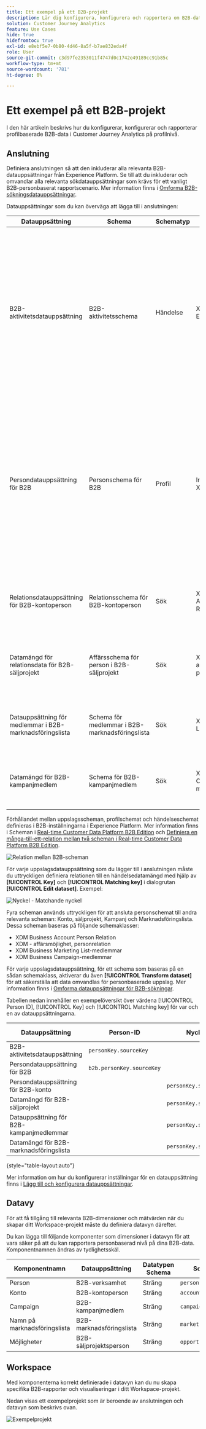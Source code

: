 ```yaml
---
title: Ett exempel på ett B2B-projekt
description: Lär dig konfigurera, konfigurera och rapportera om B2B-data
solution: Customer Journey Analytics
feature: Use Cases
hide: true
hidefromtoc: true
exl-id: e8ebf5e7-0b80-4d46-8a5f-b7ae832eda4f
role: User
source-git-commit: c3d97fe2353011f4747d0c1742e49189cc91b85c
workflow-type: tm+mt
source-wordcount: '781'
ht-degree: 0%

---
```


# Ett exempel på ett B2B-projekt

I den här artikeln beskrivs hur du konfigurerar, konfigurerar och rapporterar profilbaserade B2B-data i Customer Journey Analytics på profilnivå.

## Anslutning

Definiera anslutningen så att den inkluderar alla relevanta B2B-datauppsättningar från Experience Platform. Se till att du inkluderar och omvandlar alla relevanta sökdatauppsättningar som krävs för ett vanligt B2B-personbaserat rapportscenario. Mer information finns i [Omforma B2B-sökningsdatauppsättningar](/help/connections/transform-datasets-b2b-lookups.md).

Datauppsättningar som du kan överväga att lägga till i anslutningen:

| Datauppsättning | Schema | Schematyp | Basklass | Beskrivning |
|---|---|---|---|---|
| B2B-aktivitetsdatauppsättning | B2B-aktivitetsschema | Händelse | XDM ExperienceEvent | En ExperienceEvent är ett faktaregister över vad som inträffat, inklusive tidpunkten och identiteten för den berörda personen. ExperienceEvents kan antingen vara explicita (direkt observerbara mänskliga åtgärder) eller implicita (upphöjda utan en direkt mänsklig åtgärd) och registreras utan aggregering eller tolkning. De är viktiga för tidsdomänanalys eftersom de gör det möjligt att observera och analysera förändringar som inträffar under ett visst tidsfönster och att jämföra flera tidsfönster för att spåra trender. |
| Persondatauppsättning för B2B | Personschema för B2B | Profil | Individuell XDM-profil | En enskild XDM-profil utgör en unik representation av både identifierade och delvis identifierade individers attribut och intressen. Mindre identifierade profiler får endast innehålla anonyma beteendesignaler, t.ex. cookies, medan högidentifierade profiler kan innehålla detaljerad personlig information som namn, födelsedatum, plats och e-postadress. När en profil växer blir den ett robust arkiv med personuppgifter, identifieringsinformation, kontaktuppgifter och kommunikationsinställningar för en individ. |
| Relationsdatauppsättning för B2B-kontoperson | Relationsschema för B2B-kontoperson | Sök | XDM Business Account Person Relation | XDM Business Account Person Relation är en XDM-klass (Standard Experience Data Model) som fångar de minsta nödvändiga egenskaperna för en person som är kopplad till ett företagskonto. |
| Datamängd för relationsdata för B2B-säljprojekt | Affärsschema för person i B2B-säljprojekt | Sök | XDM - affärsmöjlighet, personrelation | XDM Business Opportunity Person Relation är en XDM-klass (Standard Experience Data Model) som fångar de minsta nödvändiga egenskaperna för en person som är associerad med en affärsmöjlighet. |
| Datauppsättning för medlemmar i B2B-marknadsföringslista | Schema för medlemmar i B2B-marknadsföringslista | Sök | XDM Marketing List-medlemmar | XDM Business Marketing List-medlemmar är en XDM-klass (Experience Data Model) som beskriver medlemmar, personer eller kontakter som är kopplade till en marknadsföringslista. |
| Datamängd för B2B-kampanjmedlem | Schema för B2B-kampanjmedlem | Sök | XDM Business Campaign-medlemmar | XDM Business Campaign-medlemmar är en XDM-klass (Experience Data Model) som beskriver en kontakt eller ett lead som är kopplat till en företagskampanj. |

<!--
| B2B Account Dataset | B2B Account Schema | Lookup | XDM Business Account | XDM Business Account is a standard Experience Data Model (XDM) class that captures the minimum required properties of a business account.  |
| B2B Opportunity Dataset | B2B Opportunity Schema | Lookup | XDM Business Opportunity | XDM Business Opportunity is a standard Experience Data Model (XDM) class that captures the minimum required properties of a business opportunity.  |
| B2B Campaign Dataset | B2B Campaign Schema | Lookup | XDM Business Campaign | XDM Business Campaign is a standard Experience Data Model (XDM) class that captures the minimum required properties of a business campaign.  |
| B2B Marketing List Dataset | B2B Marketing List Schema | Lookup | XDM Marketing List | XDM Business Marketing List is a standard Experience Data Model (XDM) class that captures the minimum required properties of a marketing list. Marketing lists allow you to prioritize on prospect clients who are most likely to buy your product.  |
-->


Förhållandet mellan uppslagsscheman, profilschemat och händelseschemat definieras i B2B-inställningarna i Experience Platform. Mer information finns i Scheman i [Real-time Customer Data Platform B2B Edition](https://experienceleague.adobe.com/docs/experience-platform/rtcdp/schemas/b2b.html) och [Definiera en många-till-ett-relation mellan två scheman i Real-time Customer Data Platform B2B Edition](https://experienceleague.adobe.com/docs/experience-platform/xdm/tutorials/relationship-b2b.html).

![Relation mellan B2B-scheman](assets/classes.png)

För varje uppslagsdatauppsättning som du lägger till i anslutningen måste du uttryckligen definiera relationen till en händelsedatamängd med hjälp av **[!UICONTROL Key]** och **[!UICONTROL Matching key]** i dialogrutan **[!UICONTROL Edit dataset]**. Exempel:

![Nyckel - Matchande nyckel](assets/key-matchingkey.png)

Fyra scheman används uttryckligen för att ansluta personschemat till andra relevanta scheman: Konto, säljprojekt, Kampanj och Marknadsföringslista. Dessa scheman baseras på följande schemaklasser:

* XDM Business Account Person Relation
* XDM - affärsmöjlighet, personrelation
* XDM Business Marketing List-medlemmar
* XDM Business Campaign-medlemmar

För varje uppslagsdatauppsättning, för ett schema som baseras på en sådan schemaklass, aktiverar du även **[!UICONTROL Transform dataset]** för att säkerställa att data omvandlas för personbaserade uppslag. Mer information finns i [Omforma datauppsättningar för B2B-sökningar](/help/connections/transform-datasets-b2b-lookups.md).

Tabellen nedan innehåller en exempelöversikt över värdena [!UICONTROL Person ID], [!UICONTROL Key] och [!UICONTROL Matching key] för var och en av datauppsättningarna.


| Datauppsättning | Person-ID | Nyckel | Matchande nyckel (i händelsedatamängd) |
|---|---|---|---|
| B2B-aktivitetsdatauppsättning | `personKey.sourceKey` | | |
| Persondatauppsättning för B2B | `b2b.personKey.sourceKey` | | |
| Persondatauppsättning för B2B-konto | | `personKey.sourceKey` | `personKey.sourceKey` |
| Datamängd för B2B-säljprojekt | | `personKey.sourceKey` | `personKey.sourceKey` |
| Datauppsättning för B2B-kampanjmedlemmar | | `personKey.sourceKey` | `personKey.sourceKey` |
| Datamängd för B2B-marknadsföringslista | | `personKey.sourceKey` | `personKey.sourceKey` |

{style="table-layout:auto"}

Mer information om hur du konfigurerar inställningar för en datauppsättning finns i [Lägg till och konfigurera datauppsättningar](../../connections/create-connection.md).


## Datavy

För att få tillgång till relevanta B2B-dimensioner och mätvärden när du skapar ditt Workspace-projekt måste du definiera datavyn därefter.

Du kan lägga till följande komponenter som dimensioner i datavyn för att vara säker på att du kan rapportera personbaserad nivå på dina B2B-data. Komponentnamnen ändras av tydlighetsskäl.

| Komponentnamn | Datauppsättning | Datatypen Schema | Schemasökväg |
|---|---|---|---|
| Person | B2B-verksamhet | Sträng | `personID` |
| Konto | B2B-kontoperson | Sträng | `accountKey.sourceID` |
| Campaign | B2B-kampanjmedlem | Sträng | `campaignKey.sourceKey` |
| Namn på marknadsföringslista | B2B-marknadsföringslista | Sträng | `marketingListID` |
| Möjligheter | B2B-säljprojektsperson | Sträng | `opportunityKey.sourceID` |


<!--
This section provides recommendations and suggestions on what dimensions and metrics to include when defining the [components](../../data-views/create-dataview.md#components) for B2B datasets in your data view.

For each component, the name, schema type, schema path, and (when applicable) details about the configuration are provided.


+++ B2B Activity dataset

### Metrics

| Component Name | Schema data type | Schema path | Configuration |
|---|---|---|---|
| Add To Campaign | String | `eventType` | **[!UICONTROL Set include/exclude values]**<br/>**[!UICONTROL Case sensitive]**<br/>Match: **[!UICONTROL If all criteria are met]**<br/>Criteria: **[!UICONTROL Equals]** `leadOperation.addToCampaign` |
| Add To Opportunity | String | `eventType` | **[!UICONTROL Set include/exclude values]**<br/>**[!UICONTROL Case sensitive]**<br/>Match: **[!UICONTROL If all criteria are met]**<br/>Criteria: **[!UICONTROL Equals]** `opportunityEvent.addToOpportunity` |
| Application Closed | String | `eventType` | **[!UICONTROL Set include/exclude values]**<br/>**[!UICONTROL Case sensitive]**<br/>Match: **[!UICONTROL If all criteria are met]**<br/>Criteria: **[!UICONTROL Equals]** `application.close` |
| Application Launch | String | `eventType` | **[!UICONTROL Set include/exclude values]**<br/>**[!UICONTROL Case sensitive]**<br/>Match: **[!UICONTROL If all criteria are met]**<br/>Criteria: **[!UICONTROL Equals]** `application.launch` |
| Campaign Stream | String | `eventType` | **[!UICONTROL Set include/exclude values]**<br/>**[!UICONTROL Case sensitive]**<br/>Match: **[!UICONTROL If all criteria are met]**<br/>Criteria: **[!UICONTROL Equals]** ` leadOperation.changeCampaignStream` |
| Checkout | String | `eventType` | **[!UICONTROL Set include/exclude values]**<br/>**[!UICONTROL Case sensitive]**<br/>Match: **[!UICONTROL If all criteria are met]**<br/>Criteria: **[!UICONTROL Equals]** `commerce.checkouts` |
| Convert Lead | String | `eventType` | **[!UICONTROL Set include/exclude values]**<br/>**[!UICONTROL Case sensitive]**<br/>Match: **[!UICONTROL If all criteria are met]**<br/>Criteria: **[!UICONTROL Equals]** `leadOperation.convertLead` |
| Email Clicked | String | `eventType` | **[!UICONTROL Set include/exclude values]**<br/>**[!UICONTROL Case sensitive]**<br/>Match: **[!UICONTROL If all criteria are met]**<br/>Criteria: **[!UICONTROL Equals]** `directMarketing.emailClicked` |
| Email Delivered | String | `eventType` | **[!UICONTROL Set include/exclude values]**<br/>**[!UICONTROL Case sensitive]**<br/>Match: **[!UICONTROL If all criteria are met]**<br/>Criteria: **[!UICONTROL Equals]** `directMarketing.emailDelivered` |
| Email Opened | String | `eventType` | **[!UICONTROL Set include/exclude values]**<br/>**[!UICONTROL Case sensitive]**<br/>Match: **[!UICONTROL If all criteria are met]**<br/>Criteria: **[!UICONTROL Equals]** `directMarketing.emailOpened` |
| Email Sent | String | eventType | **[!UICONTROL Set include/exclude values]**<br/>**[!UICONTROL Case sensitive]**<br/>Match: **[!UICONTROL If all criteria are met]**<br/>Criteria: **[!UICONTROL Equals]** `directMarketing.emailSent` |
| Email Unsubscribed | String | `eventType` | **[!UICONTROL Set include/exclude values]**<br/>**[!UICONTROL Case sensitive]**<br/>Match: **[!UICONTROL If all criteria are met]**<br/>Criteria: **[!UICONTROL Equals]** `directMarketing.emailUnsubscribed` |
| Form Filled Out | String | `eventType` | **[!UICONTROL Set include/exclude values]**<br/>**[!UICONTROL Case sensitive]**<br/>Match: **[!UICONTROL If all criteria are met]**<br/>Criteria: **[!UICONTROL Equals]** `web.formFilledOut` |
| Form Started | String | `web.fillOutForm.webFormName` | |
| Leads | String | eventType | **[!UICONTROL Set include/exclude values]**<br/>**[!UICONTROL Case sensitive]**<br/>Match: **[!UICONTROL If all criteria are met]**<br/>Criteria: **[!UICONTROL Equals]** `leadOperation.newLead` |
| Opportunity Updated | String | `eventType` | **[!UICONTROL Set include/exclude values]**<br/>**[!UICONTROL Case sensitive]**<br/>Match: **[!UICONTROL If all criteria are met]**<br/>Criteria: **[!UICONTROL Equals]** `opportunityEvent.opportunityUpdated` |
| Price | Double | *_organizationID*`.interactions.products.price` |  |
| Priority | Integer | `leadOperation.changeScore.priority` |  |
| Prod List Add | String | `eventType` |  **[!UICONTROL Set include/exclude values]**<br/>**[!UICONTROL Case sensitive]**<br/>Match: **[!UICONTROL If all criteria are met]**<br/>Criteria: **[!UICONTROL Equals]** `commerce.productListAdds.value` |
| Prod List Open | String | `eventType` |  **[!UICONTROL Set include/exclude values]**<br/>**[!UICONTROL Case sensitive]**<br/>Match: **[!UICONTROL If all criteria are met]**<br/>Criteria: **[!UICONTROL Equals]** `commerce.productListOpens.value` |
| Prod View | String | `eventType` |  **[!UICONTROL Set include/exclude values]**<br/>**[!UICONTROL Case sensitive]**<br/>Match: **[!UICONTROL If all criteria are met]**<br/>Criteria: **[!UICONTROL Equals]** `commerce.productViews.value` |
| Purchases | String | `eventType` |  **[!UICONTROL Set include/exclude values]**<br/>**[!UICONTROL Case sensitive]**<br/>Match: **[!UICONTROL If all criteria are met]**<br/>Criteria: **[!UICONTROL Equals]** `commerce.purchases.value` |
| Remove From Opportunity | String | `eventType` |  **[!UICONTROL Set include/exclude values]**<br/>**[!UICONTROL Case sensitive]**<br/>Match: **[!UICONTROL If all criteria are met]**<br/>Criteria: **[!UICONTROL Equals]** `opportunityEvent.removeFromOpportunity` |
| Save for Laters | String | eventType |  **[!UICONTROL Set include/exclude values]**<br/>**[!UICONTROL Case sensitive]**<br/>Match: **[!UICONTROL If all criteria are met]**<br/>Criteria: **[!UICONTROL Equals]** `commerce.productViews.value` |

{style="table-layout:auto"}


### Dimensions

| Component Name | Schema data type | Schema path | Configuration |
|---|---|---|---|
| Account Key (Source Key) | String | *_organizationID*`.Interactions.accountKey.sourceKey` | |
| Converted Status | String | `leadOperation.convertLead.convertedStatus` | |
| Event Type | String | `eventType` | |
| Form Name | String | `leadOperation.newLead.formName` | |
| Identifier | String | `_id` | |
| Is Sent Notification | Boolean | `leadOperation.convertLead.isSentNotificationEmail` | |
| Keywords | String | `search.keywords` | |
| List ID | String | `listOperations.listID` | |
| List Name | String | `leadOperation.newLead.listName` | |
| Page Name | String | `web.webPageDetails.name` | |
| Person Key (Source Key) | String | `personKey.sourceKey` | |
| Produced By | String | producedBy | |
| Product Name | String | *_organizationID*`.Interactions.products.name` | |
| Role | String | `opportunityEvent.role` | | 
| Timestamp | Date-time | `timestamp` | Date-Time format: **[!UICONTROL Day]** |
| URL | String | `web.webPageDetails.URL` | |
| Web Form Name | String | `web.fillOutForm.webFormName` | |
| Product URL | String | *_organizationID*`.Interactions.products.url` | |

{style="table-layout:auto"}

+++


+++ B2B Person dataset


### Metrics

No metric components are defined as part of this dataset.


### Dimensions

| Component Name | Schema data type | Schema path | Configuration |
|---|---|---|---|
| Last Activity Date | Date-time | `extSourceSystemAudit.lastActivityDate` | Date-Time format: **[!UICONTROL Day]** |
| Person ID | String | `personID` | |

{style="table-layout:auto"}

+++

+++ B2B Account Person dataset

### Metrics

| Component Name | Schema data type | Schema path | Configuration |
|---|---|---|---|
| Annual Revenue | Double | `accountOrganization.annualRevenue.amount` | |
| Number of employees | Integer | `accountOrganization.numberOfEmployees` | |

{style="table-layout:auto"}


### Dimensions

| Component Name | Schema data type | Schema path | Configuration |
|---|---|---|---|
| Acount | String | `accountKey.sourceID` | 

{style="table-layout:auto"}

| Account Identifier | String | `accountID` | |
| Account Type | String | `accountType` | |
| City | String | `accountBillingAddress.city` | |
| Country | String | `accountBillingAddress.country` | |
| Industry | String | `accountOrganization.industry` | |
| Region | String | `accountBillingAddress.region` | |
| Source ID | String | `accountKey.sourceID` | |
| Source Instance ID | String | `accountKey.sourceInstanceID` | |
| Source Key | String | `accountKey.sourceKey` | |
| Source Type | String | `accountKey.sourceType` | |


+++

+++  B2B Opportunity Person dataset

### Metrics

| Component Name | Schema data type | Schema path | Configuration |
|---|---|---|---|
| Expected Revenue | Double | `expectedRevenue.amount` | Behavior: **[!UICONTROL Count values]** |
| Opportunity Amount | Double | `opportunityAmount.amount` | Behavior: **[!UICONTROL Count values]** |
| Opportunity Stage - Closed Book | String | `opportunityStage` | **[!UICONTROL Set include/exclude values]**<br/>**[!UICONTROL Case sensitive]**<br/>Match: **[!UICONTROL If all criteria are met]**<br/>Criteria: **[!UICONTROL Equals]** `Closed - Booked` |
| Opportunity Stage - Prospect | String | `opportunityStage` | **[!UICONTROL Set include/exclude values]**<br/>**[!UICONTROL Case sensitive]**<br/>Match: **[!UICONTROL If all criteria are met]**<br/>Criteria: **[!UICONTROL Equals]** `Prospect` |
| Opportunity Stage - Qualification | String | `opportunityStage` | **[!UICONTROL Set include/exclude values]**<br/>**[!UICONTROL Case sensitive]**<br/>Match: **[!UICONTROL If all criteria are met]**<br/>Criteria: **[!UICONTROL Equals]** `Opportunity Qualification` |
| Opportunity Stage - Solution Definition | String | `opportunityStage` | **[!UICONTROL Set include/exclude values]**<br/>**[!UICONTROL Case sensitive]**<br/>Match: **[!UICONTROL If all criteria are met]**<br/>Criteria: **[!UICONTROL Equals]** `Solution Definition and Validation` |

{style="table-layout:auto"}


### Dimensions

| Component Name | Schema data type | Schema path | Configuration |
|---|---|---|---|
| Closed Flag | Boolean | `isClosed` | |
| Company ID | String | `opportunityID` | |
| Forecast Category | String | `forecastCategoryName` | |
| Last Activity Date | Date-time | `lastActivityDate` | Date-time format: **[!UICONTROL Day]** |
| Lead Source | String | `leadSource` | |
| Opportunity Name | String | `opportunityName` | | 
| Opportunity Status | String | `opportunityStage` | |
| Won Flag | Boolean | `isWon` | |

{style="table-layout:auto"}

+++


+++ B2B Campaign Member dataset

### Metrics

| Component Name | Schema data type | Schema path | Configuration |
|---|---|---|---|
| Bounced | Long | *_organizationID*`.campaignBounced` | Behavior: **[!UICONTROL Count values]** |
| Clicked | Long | *_organizationID*`.campaignClicked` | Behavior: **[!UICONTROL Count values]** |
| Opened | Long | *_organizationID*`.CampaignOpened` | Behavior: **[!UICONTROL Count values]** |
| Sent | Long | *_organizationID*`.campaignSent` | Behavior: **[!UICONTROL Count values]** |
| Subscribed | Long | *_organizationID*`.campaignSubscribed` | Behavior: **[!UICONTROL Count values]** |
| Webinar Registrations | Long | *_organizationID*`.Registrations` | Behavior: **[!UICONTROL Count values]** |

{style="table-layout:auto"}

### Dimensions

| Component Name | Schema data type | Schema path | Configuration |
|---|---|---|---|
| Campaign ID | String | `campaignID` | |
| Campaign Member ID | String | `campaignMemberID` | |
| Campaign Member Status | String | `memberStatus` | |
| Campaign Member Status Reason | String | `memberStatusReason` | |
| Created Date | Date-time | `extSourceSystemAudit.createdDate` | Date-time format: **[!UICONTROL Day]** |
| First Responded Date | String | `firstRespondedDate` | Date-time format: **[!UICONTROL Day]** |
| Has Reached Success | Boolean | `hasReachedSuccess` | |
| Has Responded | Boolean | `hasResponded` | |
| Last Status | String | `lastStatus` | |
| Last Updated Date | Date-time | `extSourceSystemAudit.lastUpdatedDate` | Date-time format: **[!UICONTROL Day]** |
| Membership Date | Date-time | `membershipDate` | Date-time format: **[!UICONTROL Day]** |
| Nurture Cadence | String | `nurtureCadence` | |
| Nurture Track Name | String | `nurtureTrackName` | |
| Person ID | String | `personID` | |
| Reached Success Date | Date-time | `reachedSuccessDate` | Date-time format: **[!UICONTROL Day]** |
| Webinar Registration ID | String | `webinarRegistrationID` | |
| Webinar Registration URL | String | `webinarConfirmationUrl` | |
| isExhausted | Boolean | isExhausted | |

{style="table-layout:auto"}

+++

+++ B2B Marketing List Member dataset

### Metrics

### Dimensions

+++

-->

## Workspace

Med komponenterna korrekt definierade i datavyn kan du nu skapa specifika B2B-rapporter och visualiseringar i ditt Workspace-projekt.

Nedan visas ett exempelprojekt som är beroende av anslutningen och datavyn som beskrivs ovan.

![Exempelprojekt](assets/sample-project.png)

<!-- See the descriptions for each visualization for more details.

+++ Example project

![Visualizations](assets/visualizations.png)

+++
-->
